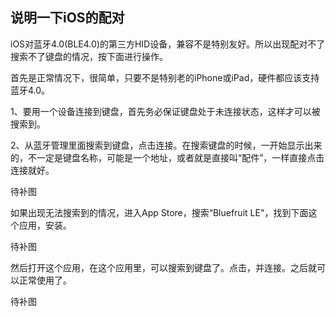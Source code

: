 ## 说明一下iOS的配对

iOS对蓝牙4.0\(BLE4.0\)的第三方HID设备，兼容不是特别友好。所以出现配对不了搜索不了键盘的情况，按下面进行操作。

首先是正常情况下，很简单，只要不是特别老的iPhone或iPad，硬件都应该支持蓝牙4.0。

1、要用一个设备连接到键盘，首先务必保证键盘处于未连接状态，这样才可以被搜索到。

2、从蓝牙管理里面搜索到键盘，点击连接。在搜索键盘的时候，一开始显示出来的，不一定是键盘名称，可能是一个地址，或者就是直接叫“配件”，一样直接点击连接就好。

待补图

如果出现无法搜索到的情况，进入App Store，搜索“Bluefruit LE"，找到下面这个应用，安装。

待补图

然后打开这个应用，在这个应用里，可以搜索到键盘了。点击，并连接。之后就可以正常使用了。

待补图

